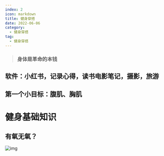 ```yaml
---
index: 2
icon: markdown
title: 健身穿搭
date: 2022-06-06
category:
  - 健身穿搭
tag:
  - 健身穿搭
---
```

> ### 身体是革命的本钱

<!--more-->

## 软件：小红书，记录心得，读书电影笔记，摄影，旅游

## 第一个小目标：腹肌、胸肌

# 健身基础知识

## 有氧无氧？

![img](http://qnimg.gisfsde.com/img/v2-48ab7f93d5979b17dd6bdf5c76c65a89_b.jpg)

